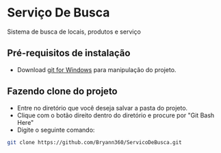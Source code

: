 # Serviço De Busca
Sistema de busca de locais, produtos e serviço 


## Pré-requisitos de instalação

- Download [git for Windows](https://gitforwindows.org/) para manipulação do projeto.


## Fazendo clone do projeto

- Entre no diretório que você deseja salvar a pasta do projeto.
- Clique com o botão direito dentro do diretório e procure por "Git Bash Here" 
- Digite o seguinte comando:
```bash
git clone https://github.com/Bryann360/ServicoDeBusca.git
```

